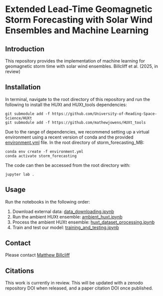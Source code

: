 # Extended Lead-Time Geomagnetic Storm Forecasting with Solar Wind Ensembles and Machine Learning
## Introduction
This repository provides the implementation of machine learning for geomagnetic storm time with solar wind ensembles. Billcliff et al. (2025, in review)

## Installation
In terminal, navigate to the root directory of this repository and run the following to install the HUXt and HUXt_tools dependencies:
```
git submodule add -f https://github.com/University-of-Reading-Space-Science/HUXt
git submodule add -f https://github.com/mathewjowens/HUXt_tools
```

Due to the range of dependencies, we recommend setting up a virtual environment using a recent version of conda and the provided [environment.yml](environment.yml) file. In the root directory of storm_forecasting_MB:
```
conda env create -f environment.yml
conda activate storm_forecasting
```
The code can then be accessed from the root directory with:
```
jupyter lab .
```

## Usage
Run the notebooks in the following order:
  1. Download external data: [data_downloading.ipynb](./data_downloading.ipynb)
  2. Run the ambient HUXt ensemble: [ambient_huxt.ipynb](./ambient_huxt.ipynb)
  3. Process the ambient HUXt ensemble: [huxt_dataset_processing.ipynb](./huxt_dataset_processing.ipynb)
  4. Train and test our model: [training_and_testing.ipynb](./training_and_testing.ipynb)

## Contact
Please contact [Matthew Billcliff](https://github.com/MBillcliff)

## Citations
This work is currently in review. This will be updated with a zenodo repository DOI when released, and a paper citation DOI once published. 
